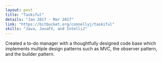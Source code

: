 ```yaml
---
layout: post
title: "Taskiful"
details: "Jan 2017 - Mar 2017"
link: "https://bitbucket.org/connellyj/taskiful"
skills: "Java, JavaFX, and IntelliJ"
---
```


Created a to-do manager with a thoughtfully designed code base which implements multiple design patterns such as MVC, the observer pattern, and the builder pattern.
